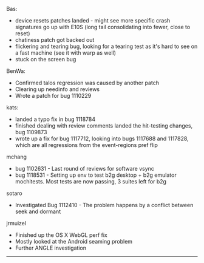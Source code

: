 Bas:
* device resets patches landed - might see more specific crash signatures go up with E10S (long tail consolidating into fewer, close to reset)
* chatiness patch got backed out
* flickering and tearing bug, looking for a tearing test as it's hard to see on a fast machine (see it with warp as well)
* stuck on the screen bug



BenWa:
* Confirmed talos regression was caused by another patch
* Clearing up needinfo and reviews
* Wrote a patch for bug 1110229



kats:
* landed a typo fix in bug 1118784
* finished dealing with review comments landed the hit-testing changes, bug 1109873
* wrote up a fix for bug 1117712, looking into bugs 1117688 and 1117828, which are all regressions from the event-regions pref flip



mchang
* bug 1102631 - Last round of reviews for software vsync
* bug 1118531 - Setting up env to test b2g desktop + b2g emulator mochitests. Most tests are now passing, 3 suites left for b2g



sotaro
* Investigated Bug 1112410 - The problem happens by a conflict between seek and dormant



jrmuizel
* Finished up the OS X WebGL perf fix
* Mostly looked at the Android seaming problem
* Further ANGLE investigation





________________


